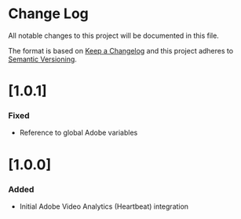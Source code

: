 # Change Log

All notable changes to this project will be documented in this file.

The format is based on [Keep a Changelog](http://keepachangelog.com/)
and this project adheres to [Semantic Versioning](http://semver.org/).

# [1.0.1]

### Fixed

- Reference to global Adobe variables

# [1.0.0]

### Added

- Initial Adobe Video Analytics (Heartbeat) integration